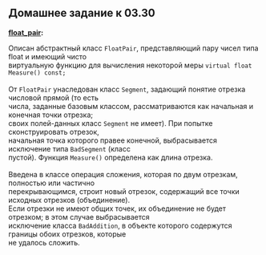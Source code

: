 ## Домашнее задание к 03.30

<b> [float_pair](./float_pair.cpp): </b><br>

Описан абстрактный класс `FloatPair`, представляющий пару чисел типа float и имеющий чисто <br> 
виртуальную функцию для вычисления некоторой меры `virtual float Measure() const;`
<br> <br> 
От `FloatPair` унаследован класс `Segment`, задающий понятие отрезка числовой прямой (то есть <br> 
числа, заданные базовым классом, рассматриваются как начальная и конечная точки отрезка; <br> 
своих полей-данных класс `Segment` не имеет). При попытке сконструировать отрезок, <br> 
начальная точка которого правее конечной, выбрасывается исключение типа `BadSegment` (класс <br> 
пустой). Функция `Measure()` определена как длина отрезка. 
<br> <br> 
Введена в классе операция сложения, которая по двум отрезкам, полностью или частично <br> 
перекрывающимся, строит новый отрезок, содержащий все точки исходных отрезков (объединение). <br> 
Если отрезки не имеют общих точек, их объединение не будет отрезком; в этом случае выбрасывается <br> 
исключение класса `BadAddition`, в объекте которого содержутся границы обоих отрезков, которые <br> 
не удалось сложить. 
